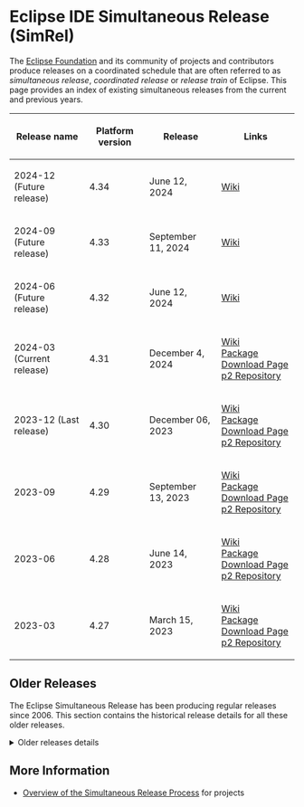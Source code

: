 # Eclipse IDE Simultaneous Release (SimRel)

The [Eclipse Foundation](https://wiki.eclipse.org/Foundation) and its community of
projects and contributors produce releases on a coordinated schedule
that are often referred to as *simultaneous release*, *coordinated
release* or *release train* of Eclipse. This page provides an index of
existing simultaneous releases from the current and previous years.


<table>
<thead>
<tr class="header">
<th><p>Release name</p></th>
<th><p>Platform version</p></th>
<th><p>Release</p></th>
<th><p>Links</p></th>
</tr>
</thead>
<tbody>

<tr class="odd">
<td><p>2024-12 (Future release)</p></td>
<td><p>4.34</p></td>
<td><p>June 12, 2024</p></td>
<td><p><a
href="SimRel/2024-12.md">Wiki</a><br />
<!-- Uncomment on release day
<a
href="https://www.eclipse.org/downloads/packages/release/2024-12/r">Package
Download Page</a><br />
<a href="https://download.eclipse.org/releases/2024-12/">p2
Repository</a>
-->
</p></td>
</tr>

<tr class="even">
<td><p>2024-09 (Future release)</p></td>
<td><p>4.33</p></td>
<td><p>September 11, 2024</p></td>
<td><p><a
href="SimRel/2024-09.md">Wiki</a><br />
<!-- Uncomment on release day
<a
href="https://www.eclipse.org/downloads/packages/release/2024-09/r">Package
Download Page</a><br />
<a href="https://download.eclipse.org/releases/2024-09/">p2
Repository</a>
-->
</p></td>
</tr>

<tr class="odd">
<td><p>2024-06 (Future release)</p></td>
<td><p>4.32</p></td>
<td><p>June 12, 2024</p></td>
<td><p><a
href="SimRel/2024-06.md">Wiki</a><br />
<!-- Uncomment on release day
<a
href="https://www.eclipse.org/downloads/packages/release/2024-06/r">Package
Download Page</a><br />
<a href="https://download.eclipse.org/releases/2024-06/">p2
Repository</a>
-->
</p></td>
</tr>

<tr class="even">
<td><p>2024-03 (Current release)</p></td>
<td><p>4.31</p></td>
<td><p>December 4, 2024</p></td>
<td><p><a
href="SimRel/2024-03.md">Wiki</a><br />
<a
href="https://www.eclipse.org/downloads/packages/release/2024-03/r">Package
Download Page</a><br />
<a href="https://download.eclipse.org/releases/2024-03/">p2
Repository</a>
</p></td>
</tr>

<tr class="odd">
<td><p>2023-12 (Last release)</p></td>
<td><p>4.30</p></td>
<td><p>December 06, 2023</p></td>
<td><p><a
href="SimRel/2023-12.md">Wiki</a><br />
<a
href="https://www.eclipse.org/downloads/packages/release/2023-12/r">Package
Download Page</a><br />
<a href="https://download.eclipse.org/releases/2023-12/">p2
Repository</a>
</p></td>
</tr>

<tr class="even">
<td><p>2023-09</p></td>
<td><p>4.29</p></td>
<td><p>September 13, 2023</p></td>
<td><p><a
href="SimRel/2023-09.md">Wiki</a><br />
<a
href="https://www.eclipse.org/downloads/packages/release/2023-09/r">Package
Download Page</a><br />
<a href="https://download.eclipse.org/releases/2023-09/">p2
Repository</a></p></td>
</tr>

<tr class="odd">
<td><p>2023-06</p></td>
<td><p>4.28</p></td>
<td><p>June 14, 2023</p></td>
<td><p><a
href="SimRel/2023-06.md">Wiki</a><br />
<a
href="https://www.eclipse.org/downloads/packages/release/2023-06/r">Package
Download Page</a><br />
<a href="https://download.eclipse.org/releases/2023-06/">p2
Repository</a></p></td>
</tr>

<tr class="even">
<td><p>2023-03</p></td>
<td><p>4.27</p></td>
<td><p>March 15, 2023</p></td>
<td><p><a
href="SimRel/2023-03.md">Wiki</a><br />
<a
href="https://www.eclipse.org/downloads/packages/release/2023-03/r">Package
Download Page</a><br />
<a href="https://download.eclipse.org/releases/2023-03/">p2
Repository</a></p></td>
</tr>

</tbody>
</table>


## Older Releases

The Eclipse Simultaneous Release has been producing regular releases since 2006.
This section contains the historical release details for all these older releases.

<details>
<summary>Older releases details</summary>

Since the 2018-09 release, the cadence changed from one annual main
release plus 3 update/service releases to a 13-week cycle with rolling
releases.

<table>
<thead>
<tr class="header">
<th><p>Release name</p></th>
<th><p>Platform version</p></th>
<th><p>Release</p></th>
<th><p>Links</p></th>
</tr>
</thead>
<tbody>
<tr class="odd">
<td><p>2022-12</p></td>
<td><p>4.26</p></td>
<td><p>December 07, 2022</p></td>
<td><p><a
href="SimRel/2022-12.md">Wiki</a><br />
<a
href="https://www.eclipse.org/downloads/packages/release/2022-12/r">Package
Download Page</a><br />
<a href="https://download.eclipse.org/releases/2022-12/">p2
Repository</a></p></td>
</tr>
<tr class="even">
<td><p>2022-09</p></td>
<td><p>4.25</p></td>
<td><p>September 14, 2022</p></td>
<td><p><a
href="SimRel/2022-09.md">Wiki</a><br />
<a
href="https://www.eclipse.org/downloads/packages/release/2022-09/r">Package
Download Page</a><br />
<a href="https://download.eclipse.org/releases/2022-09/">p2
Repository</a></p></td>
</tr>
<tr class="odd">
<td><p>2022-06</p></td>
<td><p>4.24</p></td>
<td><p>June 15, 2022</p></td>
<td><p><a
href="SimRel/2022-06.md">Wiki</a><br />
<a
href="https://www.eclipse.org/downloads/packages/release/2022-06/r">Package
Download Page</a><br />
<a href="https://download.eclipse.org/releases/2022-06/">p2
Repository</a></p></td>
</tr>
<tr class="even">
<td><p>2022-03</p></td>
<td><p>4.23</p></td>
<td><p>March 16, 2022</p></td>
<td><p><a
href="SimRel/2022-03.md">Wiki</a><br />
<a
href="https://www.eclipse.org/downloads/packages/release/2022-03/r">Package
Download Page</a><br />
<a href="https://download.eclipse.org/releases/2022-03/">p2
Repository</a></p></td>
</tr>
<tr class="odd">
<td><p>2021-12</p></td>
<td><p>4.22</p></td>
<td><p>December 08, 2021</p></td>
<td><p><a
href="SimRel/2021-12.md">Wiki</a><br />
<a
href="https://www.eclipse.org/downloads/packages/release/2021-12/r">Package
Download Page</a><br />
<a href="https://download.eclipse.org/releases/2021-12/">p2
Repository</a></p></td>
</tr>
<tr class="even">
<td><p>2021-09</p></td>
<td><p>4.21</p></td>
<td><p>September 15, 2021</p></td>
<td><p><a
href="SimRel/2021-09.md">Wiki</a><br />
<a
href="https://www.eclipse.org/downloads/packages/release/2021-09/r">Package
Download Page</a><br />
<a href="https://download.eclipse.org/releases/2021-09/">p2
Repository</a></p></td>
</tr>
<tr class="odd">
<td><p>2021-06</p></td>
<td><p>4.20</p></td>
<td><p>June 16, 2021</p></td>
<td><p><a
href="SimRel/2021-06.md">Wiki</a><br />
<a
href="https://www.eclipse.org/downloads/packages/release/2021-06/r">Package
Download Page</a><br />
<a href="https://download.eclipse.org/releases/2021-06/">p2
Repository</a></p></td>
</tr>
<tr class="even">
<td><p>2021-03</p></td>
<td><p>4.19</p></td>
<td><p>March 17, 2021</p></td>
<td><p><a
href="SimRel/2021-03.md">Wiki</a><br />
<a
href="https://www.eclipse.org/downloads/packages/release/2021-03/r">Package
Download Page</a><br />
<a href="https://download.eclipse.org/releases/2021-03/">p2
Repository</a></p></td>
</tr>
<tr class="odd">
<td><p>2020-12</p></td>
<td><p>4.18</p></td>
<td><p>December 16, 2020</p></td>
<td><p><a
href="SimRel/2020-12.md">Wiki</a><br />
<a
href="https://www.eclipse.org/downloads/packages/release/2020-12/r">Package
Download Page</a><br />
<a href="https://download.eclipse.org/releases/2020-12/">p2
Repository</a></p></td>
</tr>
<tr class="even">
<td><p>2020-09</p></td>
<td><p>4.17</p></td>
<td><p>September 16, 2020</p></td>
<td><p><a
href="SimRel/2020-09.md">Wiki</a><br />
<a
href="https://www.eclipse.org/downloads/packages/release/2020-09/r">Package
Download Page</a><br />
<a href="https://download.eclipse.org/releases/2020-09/">p2
Repository</a></p></td>
</tr>
<tr class="odd">
<td><p>2020-06</p></td>
<td><p>4.16</p></td>
<td><p>June 17, 2020</p></td>
<td><p><a
href="SimRel/2020-06.md">Wiki</a><br />
<a
href="https://www.eclipse.org/downloads/packages/release/2020-06/r">Package
Download Page</a><br />
<a href="https://download.eclipse.org/releases/2020-06/">p2
Repository</a></p></td>
</tr>
<tr class="even">
<td><p>2020-03</p></td>
<td><p>4.15</p></td>
<td><p>March 18, 2020</p></td>
<td><p><a
href="SimRel/2020-03.md">Wiki</a><br />
<a
href="https://www.eclipse.org/downloads/packages/release/2020-03/r">Package
Download Page</a><br />
<a href="https://download.eclipse.org/releases/2020-03/">p2
Repository</a></p></td>
</tr>
<tr class="odd">
<td><p>2019-12</p></td>
<td><p>4.14</p></td>
<td><p>December 18, 2019</p></td>
<td><p><a
href="SimRel/2019-12.md">Wiki</a><br />
<a
href="https://www.eclipse.org/downloads/packages/release/2019-12/r">Package
Download Page</a><br />
<a href="https://download.eclipse.org/releases/2019-12/">p2
Repository</a></p></td>
</tr>
<tr class="even">
<td><p>2019-09</p></td>
<td><p>4.13</p></td>
<td><p>September 18, 2019</p></td>
<td><p><a
href="SimRel/2019-09.md">Wiki</a><br />
<a
href="https://www.eclipse.org/downloads/packages/release/2019-09/r">Package
Download Page</a><br />
<a href="https://download.eclipse.org/releases/2019-09/">p2
Repository</a></p></td>
</tr>
<tr class="odd">
<td><p>2019-06</p></td>
<td><p>4.12</p></td>
<td><p>June 19, 2019</p></td>
<td><p><a
href="SimRel/2019-06.md">Wiki</a> / <a
href="https://wiki.eclipse.org/SimRel/2019-06/Simultaneous_Release_Plan">Plan</a><br />
<a
href="https://www.eclipse.org/downloads/packages/release/2019-06/r">Package
Download Page</a><br />
<a href="https://download.eclipse.org/releases/2019-06/">p2
Repository</a></p></td>
</tr>
<tr class="even">
<td><p>2019-03</p></td>
<td><p>4.11</p></td>
<td><p>March 20, 2019</p></td>
<td><p><a
href="SimRel/2019-03.md">Wiki</a> / <a
href="https://wiki.eclipse.org/SimRel/2019-03/Simultaneous_Release_Plan">Plan</a><br />
<a
href="https://www.eclipse.org/downloads/packages/release/2019-03/r">Package
Download Page</a><br />
<a href="https://download.eclipse.org/releases/2019-03/">p2
Repository</a></p></td>
</tr>
<tr class="odd">
<td><p>2018-12</p></td>
<td><p>4.10</p></td>
<td><p>December 19, 2018</p></td>
<td><p><a
href="SimRel/2018-12.md">Wiki</a> / <a
href="https://wiki.eclipse.org/SimRel/2018-12/Simultaneous_Release_Plan">Plan</a><br />
<a
href="https://www.eclipse.org/downloads/packages/release/2018-12/r">Package
Download Page</a><br />
<a href="https://download.eclipse.org/releases/2018-12/">p2
Repository</a></p></td>
</tr>
<tr class="even">
<td><p>2018-09</p></td>
<td><p>4.9</p></td>
<td><p>September 19, 2018</p></td>
<td><p><a
href="SimRel/2018-09.md">Wiki</a> / <a
href="https://wiki.eclipse.org/SimRel/2018-09/Simultaneous_Release_Plan">Plan</a><br />
<a
href="https://www.eclipse.org/downloads/packages/release/2018-09/r">Package
Download Page</a><br />
<a href="https://download.eclipse.org/releases/2018-09/">p2
Repository</a><br />
</p></td>
</tr>
</tbody>
</table>

Before the 2018-09 release, each main release typically occurred in
June, with follow-up update releases in September (\*.1), December
(\*.2), and March (\*.3).

<table>
<thead>
<tr class="header">
<th><p>Release name</p></th>
<th><p>Platform version</p></th>
<th><p>Main release</p></th>
<th><p>.1</p></th>
<th><p>.2</p></th>
<th><p>.3</p></th>
<th><p>Links</p></th>
</tr>
</thead>
<tbody>
<tr class="odd">
<td><p>Photon</p></td>
<td><p>4.8</p></td>
<td><p>June 27, 2018</p></td>
<td><p>None</p></td>
<td><p>None</p></td>
<td><p>None</p></td>
<td><p><a href="https://www.eclipse.org/photon/">Web Site</a><br />
<a href="https://wiki.eclipse.org/:Category:Photon">Wiki</a> / <a
href="https://wiki.eclipse.org/Photon/Simultaneous_Release_Plan">Plan</a><br />
<a href="https://www.eclipse.org/downloads/">Main Download
Page</a><br />
<a href="https://download.eclipse.org/releases/photon/">p2
Repository</a><br />
</p></td>
</tr>
<tr class="even">
<td><p>Oxygen</p></td>
<td><p>4.7</p></td>
<td><p>June 28, 2017</p></td>
<td><p>September 27, 2017</p></td>
<td><p>December 20, 2017</p></td>
<td><p>March 21, 2018</p></td>
<td><p><a href="https://www.eclipse.org/oxygen/">Web Site</a><br />
<a href="https://wiki.eclipse.org/:Category:Oxygen">Wiki</a> / <a
href="https://wiki.eclipse.org/Oxygen/Simultaneous_Release_Plan">Plan</a><br />
<a
href="https://www.eclipse.org/downloads/packages/release/oxygen/r">Package
Download Page</a><br />
<a href="https://download.eclipse.org/releases/oxygen/">p2
Repository</a><br />
</p></td>
</tr>
<tr class="odd">
<td><p>Neon</p></td>
<td><p>4.6</p></td>
<td><p>June 22, 2016</p></td>
<td><p>September 28, 2016</p></td>
<td><p>December 21, 2016</p></td>
<td><p>March 23, 2017</p></td>
<td><p><a href="https://www.eclipse.org/neon/">Web Site</a><br />
<a href="https://wiki.eclipse.org/:Category:Neon">Wiki</a> / <a
href="https://wiki.eclipse.org/Neon/Simultaneous_Release_Plan">Plan</a><br />
<a
href="https://www.eclipse.org/downloads/packages/release/neon/r">Package
Download Page</a><br />
<a href="https://download.eclipse.org/releases/neon/">p2
Repository</a><br />
</p></td>
</tr>
</tbody>
</table>

Before Neon, each release train had two service releases in September
(SR1) and February (SR2):

<table>
<thead>
<tr class="header">
<th><p>Release name</p></th>
<th><p>Platform version</p></th>
<th><p>Main release</p></th>
<th><p>SR1</p></th>
<th><p>SR2</p></th>
<th><p>Links</p></th>
</tr>
</thead>
<tbody>
<tr class="odd">
<td><p>Mars</p></td>
<td><p>4.5</p></td>
<td><p>June 24, 2015</p></td>
<td><p>September 22, 2015</p></td>
<td><p>February 24, 2016</p></td>
<td><p><a href="https://www.eclipse.org/mars/">Web Site</a><br />
<a href="https://wiki.eclipse.org/:Category:Mars">Wiki</a><br />
<a
href="https://www.eclipse.org/downloads/packages/release/mars/r">Package
Download Page</a><br />
<a href="https://download.eclipse.org/releases/mars/">p2
Repository</a><br />
</p></td>
</tr>
<tr class="even">
<td><p>Luna</p></td>
<td><p>4.4</p></td>
<td><p>June 25, 2014</p></td>
<td><p>September 23, 2014</p></td>
<td><p>February 25, 2015</p></td>
<td><p><a href="https://eclipse.org/luna">Web Site</a><br />
<a href="https://wiki.eclipse.org/:Category:Luna">Wiki</a><br />
<a
href="https://www.eclipse.org/downloads/packages/release/luna/r">Package
Download Page</a><br />
<a href="https://download.eclipse.org/releases/luna/">p2
Repository</a></p></td>
</tr>
<tr class="odd">
<td><p>Kepler</p></td>
<td><p>4.3</p></td>
<td><p>June 26, 2013</p></td>
<td><p>September 27, 2013</p></td>
<td><p>February 28, 2014</p></td>
<td><p><a href="https://eclipse.org/kepler">Web Site</a><br />
<a href="https://wiki.eclipse.org/:Category:Kepler">Wiki</a><br />
<a
href="https://www.eclipse.org/downloads/packages/release/kepler/r">Package
Download Page</a><br />
<a href="https://download.eclipse.org/releases/kepler/">p2
Repository</a></p></td>
</tr>
<tr class="even">
<td><p>Juno</p></td>
<td><p>4.2 (3.8)</p></td>
<td><p>June 27, 2012</p></td>
<td><p>September 28, 2012</p></td>
<td><p>March 1, 2013</p></td>
<td><p><a href="https://eclipse.org/juno">Web Site</a><br />
<a href="https://wiki.eclipse.org/:Category:Juno">Wiki</a><br />
<a
href="https://www.eclipse.org/downloads/packages/release/juno/r">Package
Download Page</a><br />
<a href="https://download.eclipse.org/releases/juno/">p2
Repository</a></p></td>
</tr>
<tr class="odd">
<td><p>Indigo</p></td>
<td><p>3.7</p></td>
<td><p>June 22, 2011</p></td>
<td><p>September 23, 2011</p></td>
<td><p>February 24, 2012</p></td>
<td><p><a href="https://eclipse.org/indigo">Web Site</a><br />
<a href="https://wiki.eclipse.org/:Category:Indigo">Wiki</a><br />
<a
href="https://www.eclipse.org/downloads/packages/release/indigo/r">Download
Page</a><br />
<a
href="https://download.eclipse.org/releases/indigo/">Repository</a></p></td>
</tr>
<tr class="even">
<td><p>Helios</p></td>
<td><p>3.6</p></td>
<td><p>June 23, 2010</p></td>
<td><p>September 24, 2010</p></td>
<td><p>February 25, 2011</p></td>
<td><p><a href="https://eclipse.org/helios">Web Site</a><br />
<a href="https://wiki.eclipse.org/:Category:Helios">Wiki</a><br />
<a
href="https://www.eclipse.org/downloads/packages/release/helios/r">Download
Page</a><br />
<a
href="https://download.eclipse.org/releases/helios/">Repository</a></p></td>
</tr>
<tr class="odd">
<td><p>Galileo</p></td>
<td><p>3.5</p></td>
<td><p>June 24, 2009</p></td>
<td><p>September 25, 2009</p></td>
<td><p>February 26, 2010</p></td>
<td><p><a href="https://eclipse.org/galileo">Web Site</a><br />
<a href="https://wiki.eclipse.org/Galileo_Simultaneous_Release">Wiki</a><br />
<a
href="https://www.eclipse.org/downloads/packages/release/galileo/r">Download
Page</a></p></td>
</tr>
<tr class="even">
<td><p>Ganymede</p></td>
<td><p>3.4</p></td>
<td><p>June 25, 2008</p></td>
<td><p>September 24, 2008</p></td>
<td><p>February 25, 2009</p></td>
<td><p><a href="https://eclipse.org/ganymede">Web Site</a><br />
<a href="https://wiki.eclipse.org/Ganymede_Simultaneous_Release">Wiki</a><br />
<a
href="https://www.eclipse.org/downloads/packages/release/ganymede/r">Download
Page</a></p></td>
</tr>
<tr class="odd">
<td><p>Europa</p></td>
<td><p>3.3</p></td>
<td><p>June 27, 2007</p></td>
<td><p>September 28, 2007</p></td>
<td><p>February 29, 2008</p></td>
<td><p><a href="https://eclipse.org/europa">Web Site</a><br />
<a href="https://wiki.eclipse.org/Europa_Simultaneous_Release">Wiki</a><br />
<a
href="https://www.eclipse.org/downloads/packages/release/europa/winter">Download
Page</a></p></td>
</tr>
<tr class="even">
<td><p>Callisto</p></td>
<td><p>3.2</p></td>
<td><p>June 26, 2006</p></td>
<td><p>N/A</p></td>
<td><p>N/A</p></td>
<td><p><a href="https://eclipse.org/callisto">Web Site</a> <a
href="https://wiki.eclipse.org/Callisto_Simultaneous_Release">Wiki</a></p></td>
</tr>
</tbody>
</table>

</details>

## More Information

-   [Overview of the Simultaneous Release
    Process](SimRel/Overview.md) for projects
